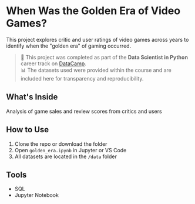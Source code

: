 # When Was the Golden Era of Video Games?

This project explores critic and user ratings of video games across years to identify when the "golden era" of gaming occurred.

> 🧠 This project was completed as part of the **Data Scientist in Python** career track on [DataCamp](https://www.datacamp.com/).  
> 📊 The datasets used were provided within the course and are included here for transparency and reproducibility.

## What's Inside
Analysis of game sales and review scores from critics and users

## How to Use
1. Clone the repo or download the folder
2. Open `golden_era.ipynb` in Jupyter or VS Code
3. All datasets are located in the `/data` folder

## Tools
- SQL
- Jupyter Notebook

